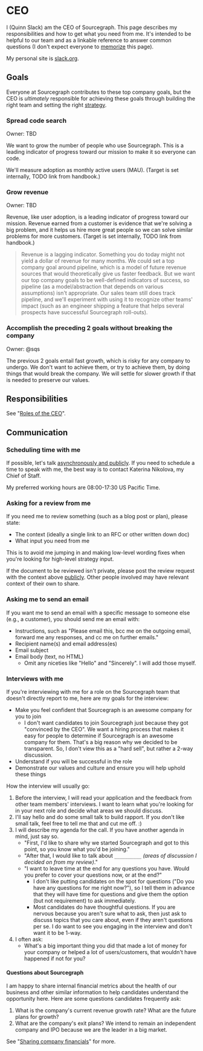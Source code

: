 # CEO

I (Quinn Slack) am the CEO of Sourcegraph. This page describes my responsibilities and how to get what you need from me. It's intended to be helpful to our team and as a linkable reference to answer common questions (I don't expect everyone to [memorize](../usage.md#links) this page).

My personal site is [slack.org](https://slack.org).

## Goals

Everyone at Sourcegraph contributes to these top company goals, but the CEO is *ultimately* responsible for achieving these goals through building the right team and setting the right [strategy](../../company/strategy.md).

### Spread code search

Owner: TBD

We want to grow the number of people who use Sourcegraph. This is a leading indicator of progress toward our mission to make it so everyone can code.

We'll measure adoption as monthly active users (MAU). (Target is set internally, TODO link from handbook.)

### Grow revenue

Owner: TBD

Revenue, like user adoption, is a leading indicator of progress toward our mission. Revenue earned from a customer is evidence that we're solving a big problem, and it helps us hire more great people so we can solve similar problems for more customers. (Target is set internally, TODO link from handbook.)

> Revenue is a lagging indicator. Something you do today might not yield a dollar of revenue for many months. We could set a top company goal around pipeline, which is a model of future revenue sources that would theoretically give us faster feedback. But we want our top company goals to be well-defined indicators of success, so pipeline (as a model/abstraction that depends on various assumptions) isn't appropriate. Our sales team still does track pipeline, and we'll experiment with using it to recognize other teams' impact (such as an engineer shipping a feature that helps several prospects have successful Sourcegraph roll-outs).

### Accomplish the preceding 2 goals without breaking the company

Owner: @sqs

The previous 2 goals entail fast growth, which is risky for any company to undergo. We don't want to achieve them, or try to achieve them, by doing things that would break the company. We will settle for slower growth if that is needed to preserve our values.

## Responsibilities

See "[Roles of the CEO](roles.md)".

## Communication

### Scheduling time with me

If possible, let's talk [asynchronously and publicly](../communication.md). If you need to schedule a time to speak with me, the best way is to contact Katerina Nikolova, my Chief of Staff.

My preferred working hours are 08:00-17:30 US Pacific Time.

### Asking for a review from me

If you need me to review something (such as a blog post or plan), please state:

- The context (ideally a single link to an RFC or other written down doc)
- What input you need from me

This is to avoid me jumping in and making low-level wording fixes when you're looking for high-level strategy input.

If the document to be reviewed isn't private, please post the review request with the context above [publicly](../communication.md). Other people involved may have relevant context of their own to share.

### Asking me to send an email

If you want me to send an email with a specific message to someone else (e.g., a customer), you should send me an email with:

- Instructions, such as "Please email this, bcc me on the outgoing email, forward me any responses, and cc me on further emails."
- Recipient name(s) and email address(es)
- Email subject
- Email body (text, no HTML)
  - Omit any niceties like "Hello" and "Sincerely". I will add those myself.

### Interviews with me

If you're interviewing with me for a role on the Sourcegraph team that doesn't directly report to me, here are my goals for the interview:

- Make you feel confident that Sourcegraph is an awesome company for you to join
  - I don't want candidates to join Sourcegraph just because they got "convinced by the CEO". We want a hiring process that makes it easy for people to determine if Sourcegraph is an awesome company for them. That's a big reason why we decided to be transparent. So, I don't view this as a "hard sell", but rather a 2-way discussion.
- Understand if you will be successful in the role
- Demonstrate our values and culture and ensure you will help uphold these things

How the interview will usually go:

1. Before the interview, I will read your application and the feedback from other team members' interviews. I want to learn what you're looking for in your next role and decide what areas we should discuss.
1. I'll say hello and do some small talk to build rapport. If you don't like small talk, feel free to tell me that and cut me off. :)
1. I will describe my agenda for the call. If you have another agenda in mind, just say so.
   - "First, I'd like to share why we started Sourcegraph and got to this point, so you know what you'd be joining."
   - "After that, I would like to talk about `__________` *(areas of discussion I decided on from my review)*."
   - "I want to leave time at the end for any questions you have. Would you prefer to cover your questions now, or at the end?"
     - I don't like putting candidates on the spot for questions ("Do you have any questions for me right now?"), so I tell them in advance that they will have time for questions and give them the option (but not requirement) to ask immediately.
     - Most candidates do have thoughtful questions. If you are nervous because you aren't sure what to ask, then just ask to discuss topics that you care about, even if they aren't questions per se. I do want to see you engaging in the interview and don't want it to be 1-way.
1. I often ask:
   - What's a big important thing you did that made a lot of money for your company or helped a lot of users/customers, that wouldn't have happened if not for you?

#### Questions about Sourcegraph

I am happy to share internal financial metrics about the health of our business and other similar information to help candidates understand the opportunity here. Here are some questions candidates frequently ask:

1. What is the company's current revenue growth rate? What are the future plans for growth?
1. What are the company's exit plans? We intend to remain an independent company and IPO because we are the leader in a big market.

See "[Sharing company financials](../people-ops/hiring.md#sharing-company-financials)" for more.
